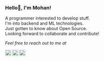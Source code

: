 ### Hello👋, I'm Mohan!
A programmer interested to develop stuff.<br>
I'm into backend and ML technologies. <br>
Just gotten to know about Open Source. <br>
Looking forward to collaborate and contribute! 
<br>

*Feel free to reach out to me at* <br>

<a href="https://twitter.com/PMOHANJ1"> 
  <img align = "left" width = "20px" src = "https://cdn.jsdelivr.net/npm/simple-icons@3.13.0/icons/twitter.svg"/>
</a>

<a href="https://www.linkedin.com/in/mohan-j-308097190/">
  <img align = "left" width = "20px" src = "https://cdn.jsdelivr.net/npm/simple-icons@v3/icons/linkedin.svg"  />
</a>

<a href="mailto:pmohan6712@gmail.com">
  <img align = "left" width = "20px" src = "https://cdn.jsdelivr.net/npm/simple-icons@v3/icons/gmail.svg" />
</a>

<!-- Gotta add more stuff here by end of may! -->
